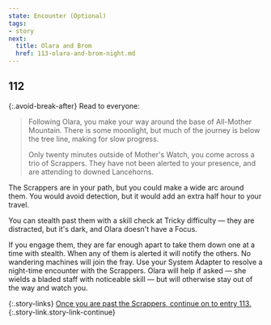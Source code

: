 ```yaml
---
state: Encounter (Optional)
tags:
- story
next:
  title: Olara and Brom
  href: 113-olara-and-brom-night.md
---
```


## 112

{:.avoid-break-after}
Read to everyone:

> Following Olara, you make your way around the base of All-Mother Mountain.
> There is some moonlight, but much of the journey is below the tree line, making for slow progress.
>
> Only twenty minutes outside of Mother's Watch, you come across a trio of Scrappers.
> They have not been alerted to your presence, and are attending to downed Lancehorns.

The Scrappers are in your path, but you could make a wide arc around them.
You would avoid detection, but it would add an extra half hour to your travel.

You can stealth past them with a skill check at Tricky difficulty — they are distracted, but it's dark, and Olara doesn't have a Focus.

If you engage them, they are far enough apart to take them down one at a time with stealth.
When any of them is alerted it will notify the others.
No wandering machines will join the fray.
Use your System Adapter to resolve a night-time encounter with the Scrappers.
Olara will help if asked — she wields a bladed staff with noticeable skill — but will otherwise stay out of the way and watch you.

{:.story-links}
[Once you are past the Scrappers, continue on to entry 113.](113-olara-and-brom-night.md){:.story-link.story-link-continue}
